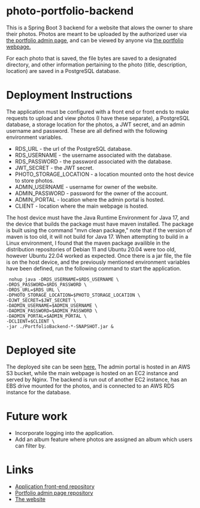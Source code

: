 # photo-portfolio-backend
This is a Spring Boot 3 backend for a website that alows the owner to share their photos. Photos are meant to be uploaded by the authorized user 
via <a href="https://github.com/RyanReedKnight/portfolio-admin">the portfolio admin page</a>, and can be viewed by anyone
via <a href="https://github.com/RyanReedKnight/Portfolio">the portfolio webpage.</a>
  
  For each photo that is saved, the file bytes are saved to a designated directory, and other information pertaining to the photo 
 (title, description, location) are saved in a PostgreSQL database.

# Deployment Instructions
 The application must be configured with a front end or front ends to make requests to upload and view photos (I have these separate), 
a PostgreSQL database, a storage location for the photos, a JWT secret, and an admin username and password. 
These are all defined with the following environment variables.  
  
  * RDS_URL - the url of the PostgreSQL database.
  * RDS_USERNAME - the username associated with the database.
  * RDS_PASSWORD - the password associated with the database.
  * JWT_SECRET - the JWT secret.
  * PHOTO_STORAGE_LOCATION - a location mounted onto the host device to store photos.
  * ADMIN_USERNAME - username for owner of the website.
  * ADMIN_PASSWORD - password for the owner of the account.
  * ADMIN_PORTAL - location where the admin portal is hosted.
  * CLIENT - location where the main webpage is hosted.

 The host device must have the Java Runtime Environment for Java 17, and the device that builds the package must have maven installed.
The package is built using the command "mvn clean package," note that if the version of maven is too old, it will not build for Java 17. 
When attempting to build in a Linux environment, I found that the maven package availible in the distribution repositories 
of Debian 11 and Ubuntu 20.04 were too old, however Ubuntu 22.04 worked as expected. 
   Once there is a jar file, the file is on the host device, and the previously mentioned environment variables have been defined, 
run the following command to start the application. 
```
 nohup java -DRDS_USERNAME=$RDS_USERNAME \
-DRDS_PASSWORD=$RDS_PASSWORD \
-DRDS_URL=$RDS_URL \
-DPHOTO_STORAGE_LOCATION=$PHOTO_STORAGE_LOCATION \
-DJWT_SECRET=$JWT_SECRET \
-DADMIN_USERNAME=$ADMIN_USERNAME \
-DADMIN_PASSWORD=$ADMIN_PASSWORD \
-DADMIN_PORTAL=$ADMIN_PORTAL \
-DCLIENT=$CLIENT \
-jar ./PortfolioBackend-*-SNAPSHOT.jar &
``` 
# Deployed site
  The deployed site can be seen <a href="http://ec2-35-89-191-219.us-west-2.compute.amazonaws.com/">here.</a>
The admin portal is hosted in an AWS S3 bucket, while the main webpage 
is hosted on an EC2 instance and served by Nginx. The backend is run out of another EC2 instance, 
has an EBS drive mounted for the photos, and is connected to an AWS RDS instance for the database.
 
# Future work
  * Incorporate logging into the application.
  * Add an album feature where photos are assigned an album which users can filter by.

# Links
  * <a href="https://github.com/RyanReedKnight/Portfolio">Application front-end repository</a>
  * <a href="https://github.com/RyanReedKnight/portfolio-admin">Portfolio admin page repository</a>
  * <a href="http://ec2-35-89-191-219.us-west-2.compute.amazonaws.com/">The website</a>

